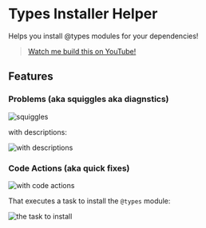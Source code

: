 # Types Installer Helper

Helps you install @types modules for your dependencies!

> [Watch me build this on YouTube!](https://www.youtube.com/watch?v=PGAu06_E_BU)

## Features

### Problems (aka squiggles aka diagnstics)

![squiggles](https://user-images.githubusercontent.com/2644648/123849220-63d91b00-d8cd-11eb-8bcc-b82156c7c620.png)

with descriptions:

![with descriptions](https://user-images.githubusercontent.com/2644648/123849297-7c493580-d8cd-11eb-8c20-80f0bfd3d1b9.png)

### Code Actions (aka quick fixes)

![with code actions](https://user-images.githubusercontent.com/2644648/123849381-96831380-d8cd-11eb-8d5d-8e7fdd896030.png)

That executes a task to install the `@types` module:

![the task to install](https://user-images.githubusercontent.com/2644648/123849495-b74b6900-d8cd-11eb-89f5-b8d874bb3be6.png)
